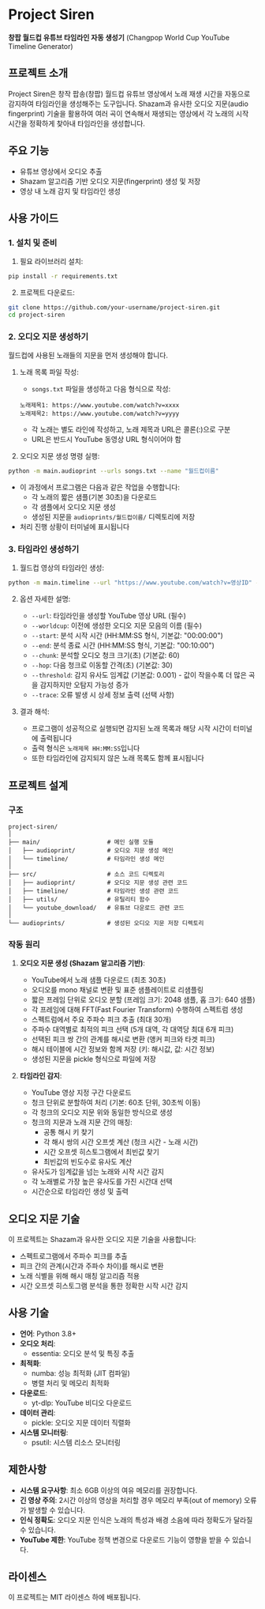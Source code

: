 # Project Siren

**창팝 월드컵 유튜브 타임라인 자동 생성기** (Changpop World Cup YouTube Timeline Generator)

## 프로젝트 소개

Project Siren은 창작 팝송(창팝) 월드컵 유튜브 영상에서 노래 재생 시간을 자동으로 감지하여 타임라인을 생성해주는 도구입니다. Shazam과 유사한 오디오 지문(audio fingerprint) 기술을 활용하여 여러 곡이 연속해서 재생되는 영상에서 각 노래의 시작 시간을 정확하게 찾아내 타임라인을 생성합니다.

## 주요 기능

- 유튜브 영상에서 오디오 추출
- Shazam 알고리즘 기반 오디오 지문(fingerprint) 생성 및 저장
- 영상 내 노래 감지 및 타임라인 생성

## 사용 가이드

### 1. 설치 및 준비

1. 필요 라이브러리 설치:

```bash
pip install -r requirements.txt
```

2. 프로젝트 다운로드:

```bash
git clone https://github.com/your-username/project-siren.git
cd project-siren
```

### 2. 오디오 지문 생성하기

월드컵에 사용된 노래들의 지문을 먼저 생성해야 합니다.

1. 노래 목록 파일 작성:
   - `songs.txt` 파일을 생성하고 다음 형식으로 작성:

   ```
   노래제목1: https://www.youtube.com/watch?v=xxxx
   노래제목2: https://www.youtube.com/watch?v=yyyy
   ```

   - 각 노래는 별도 라인에 작성하고, 노래 제목과 URL은 콜론(:)으로 구분
   - URL은 반드시 YouTube 동영상 URL 형식이어야 함

2. 오디오 지문 생성 명령 실행:
```bash
python -m main.audioprint --urls songs.txt --name "월드컵이름"
```
   - 이 과정에서 프로그램은 다음과 같은 작업을 수행합니다:
     - 각 노래의 짧은 샘플(기본 30초)을 다운로드
     - 각 샘플에서 오디오 지문 생성
     - 생성된 지문을 `audioprints/월드컵이름/` 디렉토리에 저장
   - 처리 진행 상황이 터미널에 표시됩니다

### 3. 타임라인 생성하기

1. 월드컵 영상의 타임라인 생성:
```bash
python -m main.timeline --url "https://www.youtube.com/watch?v=영상ID" --worldcup "월드컵이름" --start "00:00:00" --end "02:00:00"
```

2. 옵션 자세한 설명:
   - `--url`: 타임라인을 생성할 YouTube 영상 URL (필수)
   - `--worldcup`: 이전에 생성한 오디오 지문 모음의 이름 (필수)
   - `--start`: 분석 시작 시간 (HH:MM:SS 형식, 기본값: "00:00:00")
   - `--end`: 분석 종료 시간 (HH:MM:SS 형식, 기본값: "00:10:00")
   - `--chunk`: 분석할 오디오 청크 크기(초) (기본값: 60)
   - `--hop`: 다음 청크로 이동할 간격(초) (기본값: 30)
   - `--threshold`: 감지 유사도 임계값 (기본값: 0.001) - 값이 작을수록 더 많은 곡을 감지하지만 오탐지 가능성 증가
   - `--trace`: 오류 발생 시 상세 정보 출력 (선택 사항)

3. 결과 해석:
   - 프로그램이 성공적으로 실행되면 감지된 노래 목록과 해당 시작 시간이 터미널에 출력됩니다
   - 출력 형식은 `노래제목 HH:MM:SS`입니다
   - 또한 타임라인에 감지되지 않은 노래 목록도 함께 표시됩니다

## 프로젝트 설계

### 구조

```
project-siren/
│
├── main/                   # 메인 실행 모듈
│   ├── audioprint/         # 오디오 지문 생성 메인
│   └── timeline/           # 타임라인 생성 메인
│
├── src/                    # 소스 코드 디렉토리
│   ├── audioprint/         # 오디오 지문 생성 관련 코드
│   ├── timeline/           # 타임라인 생성 관련 코드
│   ├── utils/              # 유틸리티 함수
│   └── youtube_download/   # 유튜브 다운로드 관련 코드
│
└── audioprints/            # 생성된 오디오 지문 저장 디렉토리
```

### 작동 원리

1. **오디오 지문 생성 (Shazam 알고리즘 기반)**:
   - YouTube에서 노래 샘플 다운로드 (최초 30초)
   - 오디오를 mono 채널로 변환 및 표준 샘플레이트로 리샘플링
   - 짧은 프레임 단위로 오디오 분할 (프레임 크기: 2048 샘플, 홉 크기: 640 샘플)
   - 각 프레임에 대해 FFT(Fast Fourier Transform) 수행하여 스펙트럼 생성
   - 스펙트럼에서 주요 주파수 피크 추출 (최대 30개)
   - 주파수 대역별로 최적의 피크 선택 (5개 대역, 각 대역당 최대 6개 피크)
   - 선택된 피크 쌍 간의 관계를 해시로 변환 (앵커 피크와 타겟 피크)
   - 해시 테이블에 시간 정보와 함께 저장 (키: 해시값, 값: 시간 정보)
   - 생성된 지문을 pickle 형식으로 파일에 저장

2. **타임라인 감지**:
   - YouTube 영상 지정 구간 다운로드
   - 청크 단위로 분할하여 처리 (기본: 60초 단위, 30초씩 이동)
   - 각 청크의 오디오 지문 위와 동일한 방식으로 생성
   - 청크의 지문과 노래 지문 간의 매칭:
     - 공통 해시 키 찾기
     - 각 해시 쌍의 시간 오프셋 계산 (청크 시간 - 노래 시간)
     - 시간 오프셋 히스토그램에서 최빈값 찾기
     - 최빈값의 빈도수로 유사도 계산
   - 유사도가 임계값을 넘는 노래와 시작 시간 감지
   - 각 노래별로 가장 높은 유사도를 가진 시간대 선택
   - 시간순으로 타임라인 생성 및 출력

## 오디오 지문 기술

이 프로젝트는 Shazam과 유사한 오디오 지문 기술을 사용합니다:
- 스펙트로그램에서 주파수 피크를 추출
- 피크 간의 관계(시간과 주파수 차이)를 해시로 변환
- 노래 식별을 위해 해시 매칭 알고리즘 적용
- 시간 오프셋 히스토그램 분석을 통한 정확한 시작 시간 감지

## 사용 기술

- **언어**: Python 3.8+
- **오디오 처리**: 
  - essentia: 오디오 분석 및 특징 추출
- **최적화**:
  - numba: 성능 최적화 (JIT 컴파일)
  - 병렬 처리 및 메모리 최적화
- **다운로드**:
  - yt-dlp: YouTube 비디오 다운로드
- **데이터 관리**:
  - pickle: 오디오 지문 데이터 직렬화
- **시스템 모니터링**:
  - psutil: 시스템 리소스 모니터링

## 제한사항

- **시스템 요구사항**: 최소 6GB 이상의 여유 메모리를 권장합니다.
- **긴 영상 주의**: 2시간 이상의 영상을 처리할 경우 메모리 부족(out of memory) 오류가 발생할 수 있습니다.
- **인식 정확도**: 오디오 지문 인식은 노래의 특성과 배경 소음에 따라 정확도가 달라질 수 있습니다.
- **YouTube 제한**: YouTube 정책 변경으로 다운로드 기능이 영향을 받을 수 있습니다.

## 라이센스

이 프로젝트는 MIT 라이센스 하에 배포됩니다.

